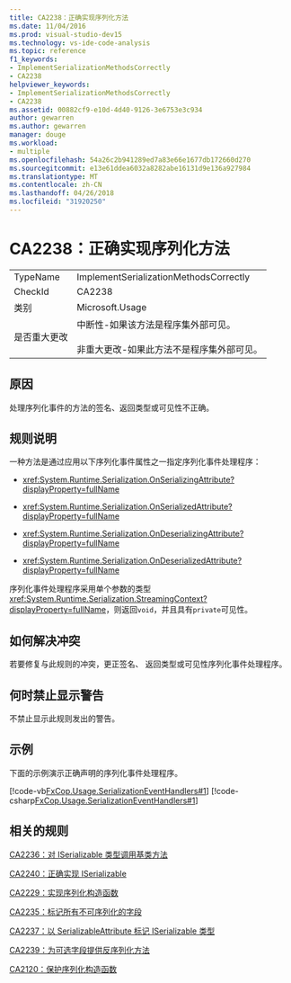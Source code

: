 ```yaml
---
title: CA2238：正确实现序列化方法
ms.date: 11/04/2016
ms.prod: visual-studio-dev15
ms.technology: vs-ide-code-analysis
ms.topic: reference
f1_keywords:
- ImplementSerializationMethodsCorrectly
- CA2238
helpviewer_keywords:
- ImplementSerializationMethodsCorrectly
- CA2238
ms.assetid: 00882cf9-e10d-4d40-9126-3e6753e3c934
author: gewarren
ms.author: gewarren
manager: douge
ms.workload:
- multiple
ms.openlocfilehash: 54a26c2b941289ed7a83e66e1677db172660d270
ms.sourcegitcommit: e13e61ddea6032a8282abe16131d9e136a927984
ms.translationtype: MT
ms.contentlocale: zh-CN
ms.lasthandoff: 04/26/2018
ms.locfileid: "31920250"
---
```

# <a name="ca2238-implement-serialization-methods-correctly"></a>CA2238：正确实现序列化方法
|||
|-|-|
|TypeName|ImplementSerializationMethodsCorrectly|
|CheckId|CA2238|
|类别|Microsoft.Usage|
|是否重大更改|中断性-如果该方法是程序集外部可见。<br /><br /> 非重大更改-如果此方法不是程序集外部可见。|

## <a name="cause"></a>原因
 处理序列化事件的方法的签名、返回类型或可见性不正确。

## <a name="rule-description"></a>规则说明
 一种方法是通过应用以下序列化事件属性之一指定序列化事件处理程序：

-   <xref:System.Runtime.Serialization.OnSerializingAttribute?displayProperty=fullName>

-   <xref:System.Runtime.Serialization.OnSerializedAttribute?displayProperty=fullName>

-   <xref:System.Runtime.Serialization.OnDeserializingAttribute?displayProperty=fullName>

-   <xref:System.Runtime.Serialization.OnDeserializedAttribute?displayProperty=fullName>

 序列化事件处理程序采用单个参数的类型<xref:System.Runtime.Serialization.StreamingContext?displayProperty=fullName>，则返回`void`，并且具有`private`可见性。

## <a name="how-to-fix-violations"></a>如何解决冲突
 若要修复与此规则的冲突，更正签名、 返回类型或可见性序列化事件处理程序。

## <a name="when-to-suppress-warnings"></a>何时禁止显示警告
 不禁止显示此规则发出的警告。

## <a name="example"></a>示例
 下面的示例演示正确声明的序列化事件处理程序。

 [!code-vb[FxCop.Usage.SerializationEventHandlers#1](../code-quality/codesnippet/VisualBasic/ca2238-implement-serialization-methods-correctly_1.vb)]
 [!code-csharp[FxCop.Usage.SerializationEventHandlers#1](../code-quality/codesnippet/CSharp/ca2238-implement-serialization-methods-correctly_1.cs)]

## <a name="related-rules"></a>相关的规则
 [CA2236：对 ISerializable 类型调用基类方法](../code-quality/ca2236-call-base-class-methods-on-iserializable-types.md)

 [CA2240：正确实现 ISerializable](../code-quality/ca2240-implement-iserializable-correctly.md)

 [CA2229：实现序列化构造函数](../code-quality/ca2229-implement-serialization-constructors.md)

 [CA2235：标记所有不可序列化的字段](../code-quality/ca2235-mark-all-non-serializable-fields.md)

 [CA2237：以 SerializableAttribute 标记 ISerializable 类型](../code-quality/ca2237-mark-iserializable-types-with-serializableattribute.md)

 [CA2239：为可选字段提供反序列化方法](../code-quality/ca2239-provide-deserialization-methods-for-optional-fields.md)

 [CA2120：保护序列化构造函数](../code-quality/ca2120-secure-serialization-constructors.md)